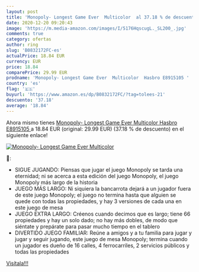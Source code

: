 ```yaml
---
layout: post
title: 'Monopoly- Longest Game Ever  Multicolor  al 37.18 % de descuento'
date: 2020-12-20 09:20:43
image: 'https://m.media-amazon.com/images/I/5176HqscugL._SL200_.jpg'
comments: true
category: ofertas
author: ring
slug: 'B0832172FC-es'
actualPrice: 18.84 EUR
currency: EUR
price: 18.84
comparePrice: 29.99 EUR
prodname: 'Monopoly- Longest Game Ever  Multicolor  Hasbro E8915105 '
country: 'es'
flag: '🇪🇸'
buyurl: 'https://www.amazon.es/dp/B0832172FC/?tag=tolees-21'
descuento: '37.18'
average: '18.84'
---
```


Ahora mismo tienes [Monopoly- Longest Game Ever  Multicolor  Hasbro E8915105 ](https://www.amazon.es/dp/B0832172FC/?tag=tolees-21) a 18.84 EUR (original: 29.99 EUR) (37.18 %  de descuento) en el siguiente enlace!

[![Monopoly- Longest Game Ever  Multicolor ](https://m.media-amazon.com/images/I/5176HqscugL._SL200_.jpg)](https://www.amazon.es/dp/B0832172FC/?tag=tolees-21)

🔎:

- SIGUE JUGANDO: Piensas que jugar el juego Monopoly se tarda una eternidad; ni se acerca a esta edición del juego Monopoly, el juego Monopoly más largo de la historia
- JUEGO MÁS LARGO: Ni siquiera la bancarrota dejará a un jugador fuera de este juego Monopoly; el juego no termina hasta que alguien se quede con todas las propiedades, y hay 3 versiones de cada una en este juego de mesa
- JUEGO EXTRA LARGO: Créenos cuando decimos que es largo; tiene 66 propiedades y hay un solo dado; no hay más dobles, de modo que siéntate y prepárate para pasar mucho tiempo en el tablero
- DIVERTIDO JUEGO FAMILIAR: Reúne a amigos y a tu familia para jugar y jugar y seguir jugando, este juego de mesa Monopoly; termina cuando un jugador es dueño de 16 calles, 4 ferrocarriles, 2 servicios públicos y todas las propiedades

[Visítala!!!](https://www.amazon.es/dp/B0832172FC/?tag=tolees-21)
